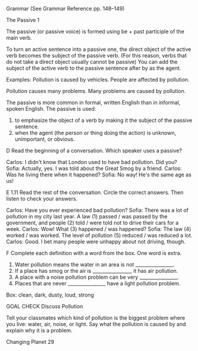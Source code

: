Grammar (See Grammar Reference pp. 148–149)

The Passive 1

The passive (or passive voice) is formed using be + past participle of the main verb.

To turn an active sentence into a passive one, the direct object of the active verb becomes the subject of the passive verb. (For this reason, verbs that do not take a direct object usually cannot be passive) You can add the subject of the active verb to the passive sentence after by as the agent.

Examples:
Pollution is caused by vehicles.
People are affected by pollution.

Pollution causes many problems.
Many problems are caused by pollution.

The passive is more common in formal, written English than in informal, spoken English. The passive is used:
1. to emphasize the object of a verb by making it the subject of the passive sentence.
2. when the agent (the person or thing doing the action) is unknown, unimportant, or obvious.

D Read the beginning of a conversation. Which speaker uses a passive?

Carlos: I didn't know that London used to have bad pollution. Did you?
Sofia: Actually, yes. I was told about the Great Smog by a friend.
Carlos: Was he living there when it happened?
Sofia: No way! He's the same age as us!

E 1.11 Read the rest of the conversation. Circle the correct answers. Then listen to check your answers.

Carlos: Have you ever experienced bad pollution?
Sofia: There was a lot of pollution in my city last year. A law (1) passed / was passed by the government, and people (2) told / were told not to drive their cars for a week.
Carlos: Wow! What (3) happened / was happened?
Sofia: The law (4) worked / was worked. The level of pollution (5) reduced / was reduced a lot.
Carlos: Good. I bet many people were unhappy about not driving, though.

F Complete each definition with a word from the box. One word is extra.

1. Water pollution means the water in an area is not ________________.
2. If a place has smog or the air is ________________, it has air pollution.
3. A place with a noise pollution problem can be very ________________.
4. Places that are never ________________ have a light pollution problem.

Box: clean, dark, dusty, loud, strong

GOAL CHECK Discuss Pollution

Tell your classmates which kind of pollution is the biggest problem where you live: water, air, noise, or light. Say what the pollution is caused by and explain why it is a problem.

Changing Planet 29